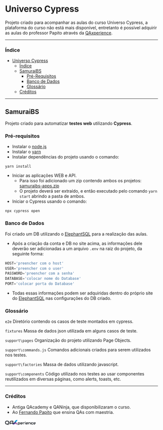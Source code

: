 # Universo Cypress
Projeto criado para acompanhar as aulas do curso Universo Cypress, a plataforma do curso não está mais disponível, entretanto é possível adquirir as aulas do professor Papito através da [QAxperience].

---

### Índice

* [Universo Cypress](#universo-cypress)
  * [Índice](#índice)
  * [SamuraiBS](#samuraibs)
    * [Pré-Requisitos](#pré-requisitos)
    * [Banco de Dados](#banco-de-dados)
    * [Glossário](#glossário)
  * [Créditos](#créditos)

---

## SamuraiBS

Projeto criado para automatizar **testes web** utilizando **Cypress**.

### Pré-requisitos

- Instalar o [node.js]
- Instalar o [yarn]
- Instalar dependências do projeto usando o comando:

```
yarn install
```
- Iniciar as aplicações WEB e API.
    - Para isso foi adicionado um zip contendo ambos os projetos: [samuraibs-apps.zip](util/samuraibs-apps.zip)
    - O projeto deverá ser extraído, e então executado pelo comando `yarn start` abrindo a pasta de ambos.
-  Iniciar o Cypress usando o comando:
```
npx cypress open
```

### Banco de Dados
Foi criado um DB utilizando o [ElephantSQL] para a realização das aulas.

- Após a criação da conta e DB no site acima, as informações dele deverão ser adicionadas a um arquivo `.env` na raiz do projeto, da seguinte forma:

```js
HOST='preencher com o host'
USER='preencher com o user'
PASSWORD='preencher com a senha'
DATABASE='colocar nome do Database'
PORT='colocar porta do Database'
```
- Todas essas informações podem ser adquiridas dentro do próprio site do [ElephantSQL] nas configurações do DB criado.

### Glossário

`e2e` Diretório contendo os casos de teste montados em cypress.

`fixtures` Massa de dados json utilizada em alguns casos de teste.

`support\pages` Organização do projeto utilizando Page Objects.

`support\commands.js` Comandos adicionais criados para serem utilizados nos testes.

`support\factories` Massa de dados utilizando javascript.

`support\components` Código utilizado nos testes ao usar componentes reutilizados em diversas páginas, como alerts, toasts, etc.

---

### Créditos

- Antiga QAcademy e QANinja, que disponibilizaram o curso.
- Ao [Fernando Papito][Papito] que ensina QAs com maestria.

[<img src="util\qaxperience-logo.png" width="20%"/>][QAxperience]

<!-- links -->
[QAxperience]: https://qaxperience.com/pt
[node.js]: https://nodejs.org/en
[yarn]: https://yarnpkg.com/
[ElephantSQL]: https://www.elephantsql.com/
[Papito]: https://github.com/papitorcks

<!-- imagens -->
[QAxperience-Logo]: util\qaxperience-logo.png (QAxperience-logo)